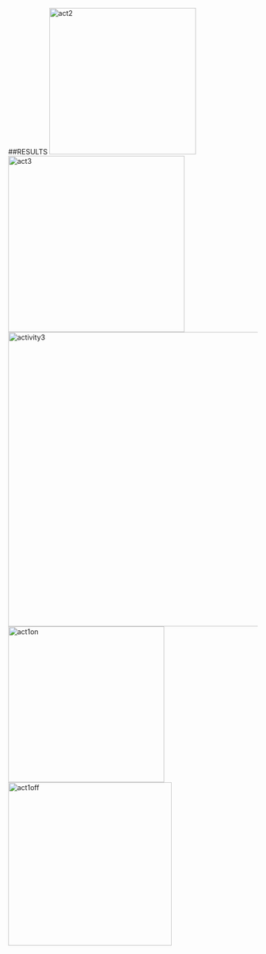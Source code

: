 ##RESULTS
<img width="296" alt="act2" src="https://user-images.githubusercontent.com/89645779/133601417-da6461ee-594f-4fea-bb9d-439711129182.PNG">
<img width="356" alt="act3" src="https://user-images.githubusercontent.com/89645779/133601422-e2365ee9-efa5-4317-b9f9-6ad27b4dfd91.PNG">
<img width="595" alt="activity3" src="https://user-images.githubusercontent.com/89645779/133601432-801037af-6057-45f0-b540-f92902975202.PNG">
<img width="315" alt="act1on" src="https://user-images.githubusercontent.com/89645779/133601377-fb2ea094-cf61-46c8-a891-dc9210155dc6.PNG">
<img width="330" alt="act1off" src="https://user-images.githubusercontent.com/89645779/133601395-2ee429e9-df17-40e5-9513-df1e955a4e20.PNG">
